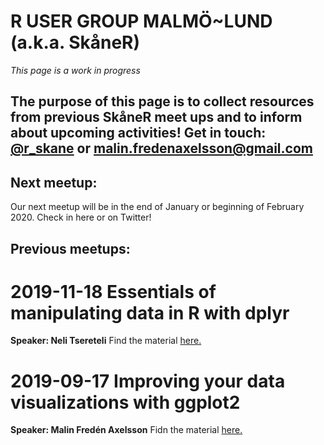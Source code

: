 # R USER GROUP MALMÖ~LUND (a.k.a. SkåneR)
*This page is a work in progress*

## The purpose of this page is to collect resources from previous SkåneR meet ups and to inform about upcoming activities! Get in touch: [@r_skane](https://twitter.com/r_skane) or malin.fredenaxelsson@gmail.com


## Next meetup:
Our next meetup will be in the end of January or beginning of February 2020. Check in here or on Twitter!

## Previous meetups:

# 2019-11-18 Essentials of manipulating data in R with dplyr 
**Speaker: Neli Tsereteli**
Find the material [here.](https://tsen19.github.io/foocafe-dplyr/foo-cafe-dplyr.html#44_mutate)

# 2019-09-17 Improving your data visualizations with ggplot2
**Speaker: Malin Fredén Axelsson**
Fidn the material [here.](https://github.com/malinfax/dataviz-with-ggplot2)
